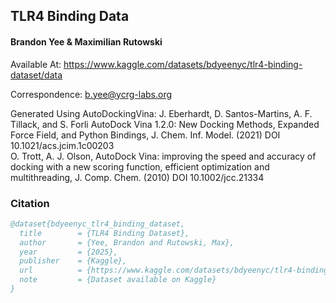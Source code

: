 ## TLR4 Binding Data

#### Brandon Yee & Maximilian Rutowski

Available At: https://www.kaggle.com/datasets/bdyeenyc/tlr4-binding-dataset/data


Correspondence: b.yee@ycrg-labs.org

Generated Using AutoDockingVina:
J. Eberhardt, D. Santos-Martins, A. F. Tillack, and S. Forli AutoDock Vina 1.2.0: New Docking Methods, Expanded Force Field, and Python Bindings, J. Chem. Inf. Model. (2021) DOI 10.1021/acs.jcim.1c00203                                
O. Trott, A. J. Olson, AutoDock Vina: improving the speed and accuracy of docking with a new scoring function, efficient optimization and multithreading, J. Comp. Chem. (2010) DOI 10.1002/jcc.21334  

### Citation

```bibtex
@dataset{bdyeenyc_tlr4_binding_dataset,
  title        = {TLR4 Binding Dataset},
  author       = {Yee, Brandon and Rutowski, Max},
  year         = {2025},
  publisher    = {Kaggle},
  url          = {https://www.kaggle.com/datasets/bdyeenyc/tlr4-binding-dataset/data},
  note         = {Dataset available on Kaggle}
}
```
